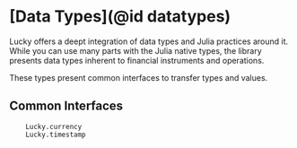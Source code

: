 # [Data Types](@id datatypes)

Lucky offers a deept integration of data types and Julia practices around it. While you can use many parts with the Julia native types, the library presents data types inherent to financial instruments and operations.

These types present common interfaces to transfer types and values.

## Common Interfaces

```@docs
    Lucky.currency
    Lucky.timestamp
```